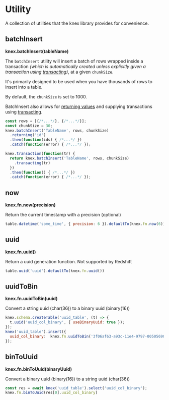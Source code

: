 # Utility

A collection of utilities that the knex library provides for convenience.

## batchInsert
**knex.batchInsert(tableName)**

The `batchInsert` utility will insert a batch of rows wrapped inside a transaction _(which is automatically created unless explicitly given a transaction using [transacting](/guide/query-builder#transacting))_, at a given `chunkSize`.

It's primarily designed to be used when you have thousands of rows to insert into a table.

By default, the `chunkSize` is set to 1000.

BatchInsert also allows for [returning values](/guide/query-builder#returning) and supplying transactions using [transacting](/guide/query-builder#transacting).

```js
const rows = [{/*...*/}, {/*...*/}];
const chunkSize = 30;
knex.batchInsert('TableName', rows, chunkSize)
  .returning('id')
  .then(function(ids) { /*...*/ })
  .catch(function(error) { /*...*/ });

knex.transaction(function(tr) {
  return knex.batchInsert('TableName', rows, chunkSize)
    .transacting(tr)
  })
  .then(function() { /*...*/ })
  .catch(function(error) { /*...*/ });
```

## now

**knex.fn.now(precision)**

Return the current timestamp with a precision (optional)

```js
table.datetime('some_time', { precision: 6 }).defaultTo(knex.fn.now(6))
```

## uuid

**knex.fn.uuid()**

Return a uuid generation function. Not supported by Redshift

```js
table.uuid('uuid').defaultTo(knex.fn.uuid())
```

## uuidToBin

**knex.fn.uuidToBin(uuid)**

Convert a string uuid (char(36)) to a binary uuid (binary(16))

```js
knex.schema.createTable('uuid_table', (t) => {
  t.uuid('uuid_col_binary', { useBinaryUuid: true });
});
knex('uuid_table').insert({
  uuid_col_binary:  knex.fn.uuidToBin('3f06af63-a93c-11e4-9797-00505690773f'),
});
```

## binToUuid

**knex.fn.binToUuid(binaryUuid)**

Convert a binary uuid (binary(16)) to a string uuid (char(36))

```js
const res = await knex('uuid_table').select('uuid_col_binary');
knex.fn.binToUuid(res[0].uuid_col_binary)
```
